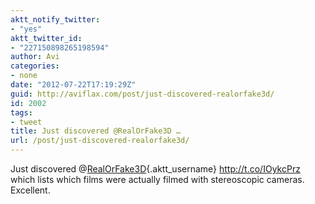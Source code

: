 ```yaml
---
aktt_notify_twitter:
- "yes"
aktt_twitter_id:
- "227150898265198594"
author: Avi
categories:
- none
date: "2012-07-22T17:19:29Z"
guid: http://aviflax.com/post/just-discovered-realorfake3d/
id: 2002
tags:
- tweet
title: Just discovered @RealOrFake3D …
url: /post/just-discovered-realorfake3d/
---
```

Just discovered @[RealOrFake3D](http://twitter.com/RealOrFake3D){.aktt_username} <a href="http://t.co/IOykcPrz" rel="nofollow">http://t.co/IOykcPrz</a> which lists which films were actually filmed with stereoscopic cameras. Excellent.